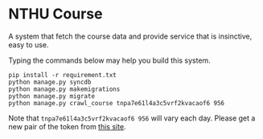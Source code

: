 # NTHU Course
A system that fetch the course data and provide service that is insinctive, easy to use.

Typing the commands below may help you build this system.
```
pip install -r requirement.txt
python manage.py syncdb
python manage.py makemigrations
python manage.py migrate
python manage.py crawl_course tnpa7e61l4a3c5vrf2kvacaof6 956
```
Note that ``tnpa7e61l4a3c5vrf2kvacaof6 956`` will vary each day.
Please get a new pair of the token from [this site](https://www.ccxp.nthu.edu.tw/ccxp/INQUIRE/JH/6/6.2/6.2.9/JH629001.php).
